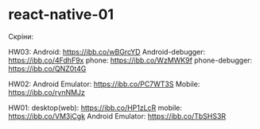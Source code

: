 # react-native-01

Скріни:

HW03:
Android: https://ibb.co/wBGrcYD
Android-debugger: https://ibb.co/4FdhF9x
phone: https://ibb.co/WzMWK9f
phone-debugger: https://ibb.co/QNZ0t4G

HW02:
Android Emulator: https://ibb.co/PC7WT3S
Mobile: https://ibb.co/rynNMJz

HW01:
desktop(web): https://ibb.co/HP1zLcR
mobile: https://ibb.co/VM3jCgk
Android Emulator: https://ibb.co/TbSHS3R

<!-- Примітка для себе. Додаток запускається на мобільному і симуляторі лише якщо всюди використовувати той самий WI-FI, з WI-FI на комп'ютері й мобільним інтернетом, в додатку на мобільному нічого не запуститься! -->
